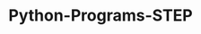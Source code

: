 # Python-Programs-STEP
       
  
                
                     
                   
                               
         
  
